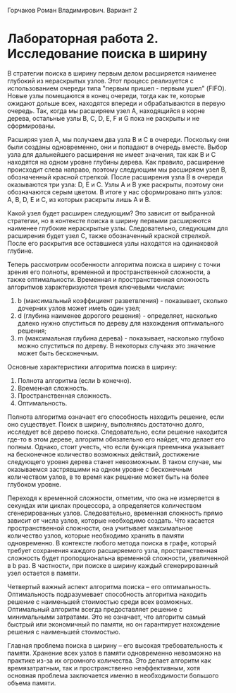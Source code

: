 Горчаков Роман Владимирович. Вариант 2
# Лабораторная работа 2. Исследование поиска в ширину

В стратегии поиска в ширину первым делом расширяется наименее глубокий из нераскрытых узлов. Этот процесс реализуется с использованием очереди типа "первым пришел - первым ушел" (FIFO). Новые узлы помещаются в конец очереди, тогда как те, которые ожидают дольше всех, находятся впереди и обрабатываются в первую очередь. Так, когда мы расширяем узел A, находящийся в корне дерева, остальные узлы B, C, D, E, F и G пока не раскрыты и не сформированы.

Расширяя узел A, мы получаем два узла B и C в очереди. Поскольку они были созданы одновременно, они и попадают в очередь вместе. Выбор узла для дальнейшего расширения не имеет значения, так как B и C находятся на одном уровне глубины дерева. Как правило, расширение происходит слева направо, поэтому следующим мы расширяем узел B, обозначенный красной стрелкой. После расширения узла B в очереди оказываются три узла: D, E и C. Узлы A и B уже раскрыты, поэтому они обозначаются серым цветом. В итоге у нас сформировано пять узлов: A, B, D, E и C, из которых раскрыты лишь A и B.

Какой узел будет расширен следующим? Это зависит от выбранной стратегии, но в контексте поиска в ширину первыми расширяются наименее глубокие нераскрытые узлы. Следовательно, следующим для расширения будет узел C, также обозначенный красной стрелкой. После его раскрытия все оставшиеся узлы находятся на одинаковой глубине.

Теперь рассмотрим особенности алгоритма поиска в ширину с точки зрения его полноты, временной и пространственной сложности, а также оптимальности. Временная и пространственная сложность алгоритмов характеризуются тремя ключевыми числами:

1)  b (максимальный коэффициент разветвления) - показывает, сколько дочерних узлов может иметь один узел;
2)  d (глубина наименее дорогого решения) - определяет, насколько далеко нужно спуститься по дереву для нахождения оптимального решения;
3)  m (максимальная глубина дерева) - показывает, насколько глубоко можно спуститься по дереву. В некоторых случаях это значение может быть бесконечным.

Основные характеристики алгоритма поиска в ширину:

1. Полнота алгоритма (если b конечно).
2. Временная сложность.
3. Пространственная сложность.
4. Оптимальность.

Полнота алгоритма означает его способность находить решение, если оно существует. Поиск в ширину, выполняясь достаточно долго, исследует всё дерево поиска. Следовательно, если решение находится где-то в этом дереве, алгоритм обязательно его найдет, что делает его полным. Однако, стоит учесть, что если функция преемника указывает на бесконечное количество возможных действий, достижение следующего уровня дерева станет невозможным. В таком случае, мы оказываемся застрявшими на одном уровне с бесконечным количеством узлов, в то время как решение может быть на более глубоком уровне.

Переходя к временной сложности, отметим, что она не измеряется в секундах или циклах процессора, а определяется количеством сгенерированных узлов. Следовательно, временная сложность прямо зависит от числа узлов, которые необходимо создать. Что касается пространственной сложности, она учитывает максимальное количество узлов, которые необходимо хранить в памяти одновременно. В контексте любого метода поиска в графе, который требует сохранения каждого расширяемого узла, пространственная сложность будет пропорциональна временной сложности, увеличенной в b раз. В частности, при поиске в ширину каждый сгенерированный узел остается в памяти.

Четвертый важный аспект алгоритма поиска – его оптимальность. Оптимальность подразумевает способность алгоритма находить решение с наименьшей стоимостью среди всех возможных. Оптимальный алгоритм всегда предоставляет решение с минимальными затратами. Это не означает, что алгоритм самый быстрый или экономичный по памяти, но он гарантирует нахождение решения с наименьшей стоимостью.

Главная проблема поиска в ширину – его высокая требовательность к памяти. Хранение всех узлов в памяти одновременно невозможно на практике из-за их огромного количества. Это делает алгоритм как времязатратным, так и пространственно неэффективным, хотя основная проблема заключается именно в необходимости большого объема памяти.
